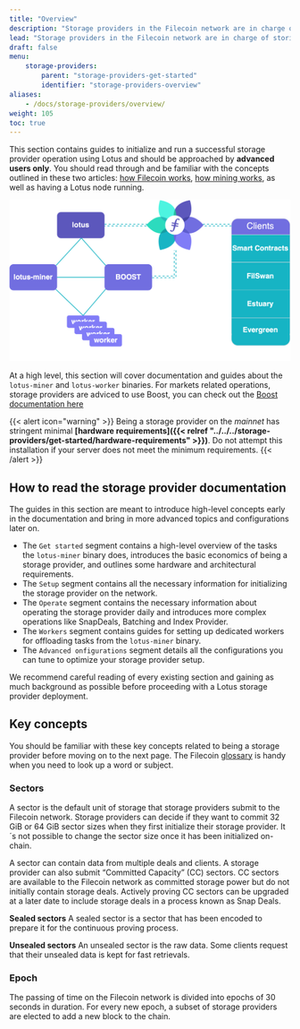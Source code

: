 ```yaml
---
title: "Overview"
description: "Storage providers in the Filecoin network are in charge of storing, providing content and creating consensus."
lead: "Storage providers in the Filecoin network are in charge of storing, providing content and creating consensus."
draft: false
menu:
    storage-providers:
        parent: "storage-providers-get-started"
        identifier: "storage-providers-overview"
aliases:
    - /docs/storage-providers/overview/
weight: 105
toc: true
---
```


This section contains guides to initialize and run a successful storage provider operation using Lotus and should be approached by **advanced users only**. You should read through and be familiar with the concepts outlined in these two articles: [how Filecoin works](https://docs.filecoin.io/about-filecoin/how-filecoin-works/), [how mining works](https://docs.filecoin.io/storage-provider/how-providing-works/), as well as having a Lotus node running.

![High Level Full Lotus System](High-Level-Full-Lotus-System.png)

At a high level, this section will cover documentation and guides about the `lotus-miner` and `lotus-worker` binaries. For markets related operations, storage providers are adviced to use Boost, you can check out the [Boost documentation here](https://boost.filecoin.io)

{{< alert icon="warning" >}}
Being a storage provider on the _mainnet_ has stringent minimal **[hardware requirements]({{< relref "../../../storage-providers/get-started/hardware-requirements" >}})**. Do not attempt this installation if your server does not meet the minimum requirements.
{{< /alert >}}

## How to read the storage provider documentation

The guides in this section are meant to introduce high-level concepts early in the documentation and bring in more advanced topics and configurations later on. 

- The `Get started` segment contains a high-level overview of the tasks the `lotus-miner` binary does, introduces the basic economics of being a storage provider, and outlines some hardware and architectural requirements.
- The `Setup` segment contains all the necessary information for initializing the storage provider on the network.
- The `Operate` segment contains the necessary information about operating the storage provider daily and introduces more complex operations like SnapDeals, Batching and Index Provider.
- The `Workers` segment contains guides for setting up dedicated workers for offloading tasks from the `lotus-miner` binary.
- The `Advanced onfigurations` segment details all the configurations you can tune to optimize your storage provider setup.

We recommend careful reading of every existing section and gaining as much background as possible before proceeding with a Lotus storage provider deployment.

## Key concepts
You should be familiar with these key concepts related to being a storage provider before moving on to the next page. The Filecoin [glossary](https://spec.filecoin.io/#section-glossary) is handy when you need to look up a word or subject.

### Sectors

A sector is the default unit of storage that storage providers submit to the Filecoin network. Storage providers can decide if they want to commit 32 GiB or 64 GiB sector sizes when they first initialize their storage provider. It´s not possible to change the sector size once it has been initialized on-chain.

A sector can contain data from multiple deals and clients. A storage provider can also submit “Committed Capacity” (CC) sectors. CC sectors are available to the Filecoin network as committed storage power but do not initially contain storage deals. Actively proving CC sectors can be upgraded at a later date to include storage deals in a process known as Snap Deals.

**Sealed sectors**
A sealed sector is a sector that has been encoded to prepare it for the continuous proving process.

**Unsealed sectors**
An unsealed sector is the raw data. Some clients request that their unsealed data is kept for fast retrievals.

### Epoch

The passing of time on the Filecoin network is divided into epochs of 30 seconds in duration. For every new epoch, a subset of storage providers are elected to add a new block to the chain.
